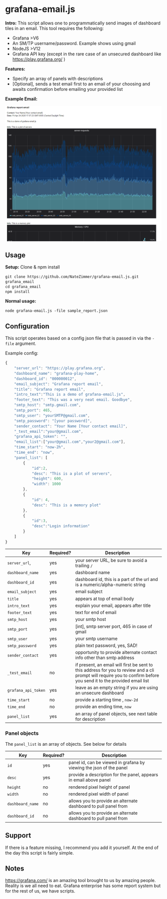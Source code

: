 # grafana-email.js

**Intro:** This script allows one to programmatically send images of dashboard tiles in an email. This tool requires the following: 

- Grafana >V6   
- An SM/TP username/password. Example shows using gmail
- NodeJS >V12
- Grafana API key (except in the rare case of an unsecured dashboard like https://play.grafana.org/ )

**Features:**

- Specify an array of panels with descriptions 
- [Optional], sends a test email first to an email of your choosing and awaits confirmation before emailing your provided list

**Example Email:**

<p align='center'>
<img src='image/sample.png'>
</p>

## Usage

**Setup:** Clone & npm install 

```console 
git clone https://github.com/NateZimmer/grafana-email.js.git grafana_email
cd grafana_email
npm install
```

**Normal usage:**

```console
node grafana-email.js -file sample_report.json
```

## Configuration 

This script operates based on a config json file that is passed in via the `-file` argument.

Example config: 

```js
{
    "server_url": "https://play.grafana.org", 
    "dashboard_name": "grafana-play-home",
    "dashboard_id": "000000012",
    "email_subject": "Grafana report email", 
    "title": "Grafana report email",
    "intro_text":"This is a demo of grafana-email.js",
    "footer_text": "This was a very neat email. Goodbye",
    "smtp_host": "smtp.gmail.com",
    "smtp_port": 465,
    "smtp_user": "yourSMTP@gmail.com",
    "smtp_password": "[your password]",
    "sender_contact": "Your Name [Your contact email]",
    "_test_email":"your@gmail.com",
    "grafana_api_token": "",
    "email_list":["your@gmail.com","your2@gmail.com"],
    "time_start": "now-2h",
    "time_end": "now",
    "panel_list": [
        {
            "id":2,
            "desc": "This is a plot of servers",
            "height": 600,
            "width": 1000
        },
        {
            "id": 4,
            "desc": "This is a memory plot" 
        },
        {
            "id":3,
            "desc":"Login information"
        }
    ]
}
```

| Key | Required? | Description | 
| ----- | ------ | ------ | 
| `server_url`, | yes | your server URL, be sure to avoid a trailing `/` | 
| `dashboard_name` | yes | dashboard name
| `dashboard_id` | yes | dashboard id, this is a part of the url and is a numeric/alpha-numeric string 
| `email_subject` | yes | email subject |
| `title` | yes | appears at top of email body |
| `intro_text` | yes | explain your email, appears after title |
| `footer_text` | yes | text for end of email | 
| `smtp_host`| yes | your smtp host | 
| `smtp_port` | yes | [int], smtp server port, 465 in case of gmail | 
| `smtp_user` | yes | your smtp username |
| `smtp_password` | yes | plain text password, yes, SAD! | 
| `sender_contact` | yes | opportunity to provide alternate contact info other than smtp address | 
| `_test_email` | no | if present, an email will first be sent to this address for you to review and a cli prompt will require you to confirm before you send it to the provided email list
| `grafana_api_token`| yes | leave as an empty string if you are using an unsecure dashboard |
| `time_start` | no | provide a starting time , `now-2d` 
| `time_end` | no | provide an ending time, `now`
| `panel_list` | yes | an array of panel objects, see next table for description | 

### Panel objects 

The `panel_list` is an array of objects. See below for details  

| Key | Required? | Description | 
| ----- | ----- | ----- | 
| `id` | yes  | panel id, can be viewed in grafana by viewing the json of the panel | 
| `desc` | yes | provide a description for the panel, appears in email above panel | 
| `height` | no | rendered pixel height of panel | 
| `width` | no | rendered pixel width of panel |
| `dashboard_name` | no | allows you to provide an alternate dashboard to pull panel from | 
| `dashboard_id` | no | allows you to provide an alternate dashboard to pull panel from | 

## Support

If there is a feature missing, I recommend you add it yourself. At the end of the day this script is fairly simple. 

## Notes

https://grafana.com/ is an amazing tool brought to us by amazing people. Reality is we all need to eat. Grafana enterprise has some report system but for the rest of us, we have scripts. 